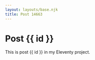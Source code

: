 ```yaml
---
layout: layouts/base.njk
title: Post 14663
---
```


# Post {{ id }}

This is post {{ id }} in my Eleventy project.
